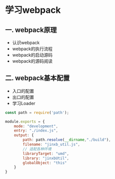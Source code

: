 # 学习webpack
## 一. webpack原理
* 认识webpack
* webpack的执行流程
* webpack的启动源码
* webpack的源码阅读


## 二. webpack基本配置
* 入口的配置
* 出口的配置
* 学习Loader

```js
const path = require('path');

module.exports = {
    mode: "development",
    entry: "./index.js",
    output: {
		path: path.resolve(__dirname,"./build"),
        filename: "jinxb_util.js",
        // 适配各种环境
        libraryTarget: "umd",
        library: "jinxbUtil",
        globalObject: "this"
    }
}
```